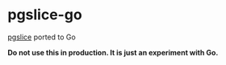 # pgslice-go

[pgslice](https://github.com/ankane/pgslice) ported to Go

**Do not use this in production. It is just an experiment with Go.**
